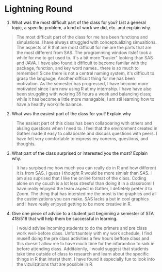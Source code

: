 # Lightning Round
1. What was the most difficult part of the class for you? List a general topic, a specific problem, a kind of work we did, etc. and explain why.
> The most difficult part of the class for me has been functions and simulations. I have always struggled with conceptualizing simualtions. The aspects of R that are most difficult for me are the parts that are the most different from SAS. The programming window itslef took a while for me to get used to. It's a bit more "busier" looking than SAS and JAVA. I have also found it difficult to become familar with the package, function, and key word names.. there is so much to remember! Sicne there is not a central naming system, it's difficult to grasp the langauge. Another difficult thing for me has been motivation. As the semester has progressed, I have become more motivated since I am now using R at my internship. I have have also been struggling with wokring 35 hours a week and balancing class; while it has become a little more managable, I am stil learning how to have a healthy work/life balance. 
2. What was the easiest part of the class for you? Explain why
> The easiest part of this class has been collaboaring with others and aksing questions when I need to. I feel that the environment created in Gather made it easy to collaborate and discuss questions with peers. I have felt very comfortable to express my conerns, questions, and thoughts. 
3. What part of the class surprised or interested you the most? Explain why.
> It has surpised me how much you can really do in R and how different it is from SAS. I guess I thought R would be more simialr than SAS. I am also suprised that I like the online format of the class. Coding alone on my couch is a lot less stresful than doing it in a classroom! I have really enjoyed the team aspect in Gather, I defietely prefer it to Zoom. The thing that has intersted me the most is the graphics and all the custimizations you can make. SAS lacks a but in cool graphics and I have really enjoyed getting to be more creative in R. 
4. Give one piece of advice to a student just beginning a semester of STA 418/518 that will help them be successful in learning.
> I would advise incoming students to do the primers and pre class work well-before class. Unfortauntely with my work schedule, I find muself doing the pre class activities a few hours beffore class and this doesn't allow me to have much time for the inforamtion to sink in before attending class. Additaionlly, I would suggest that students take time outside of class to research and learn about the specific things in R that interst them. I have found it especially fun to look into the vizulizations that are possible in R. 
